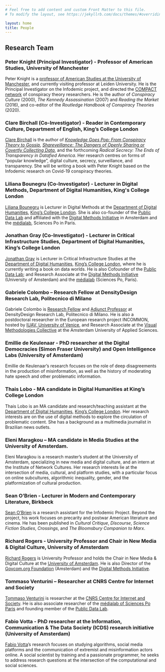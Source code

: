 ```yaml
---
# Feel free to add content and custom Front Matter to this file.
# To modify the layout, see https://jekyllrb.com/docs/themes/#overriding-theme-defaults

layout: home
title: People
---
```


## Research Team

### Peter Knight (Principal Investigator) - Professor of American Studies, University of Manchester

Peter Knight is a [professor of American Studies at the University of Manchester](https://www.research.manchester.ac.uk/portal/peter.knight.html), and currently visiting professor at Leiden University. He is the Principal Investigator on the Infodemic project, and directed the [COMPACT network](https://conspiracytheories.eu) of conspiracy theory researchers. He is the author of *Conspiracy Culture* (2000), *The Kennedy Assassination* (2007) and *Reading the Market* (2016), and co-editor of the *Routledge Handbook of Conspiracy Theories* (2020).

### Clare Birchall (Co-Investigator) - Reader in Contemporary Culture, Department of English, King’s College London

[Clare Birchall](https://www.kcl.ac.uk/people/dr-clare-birchall) is the author of [*Knowledge Goes Pop: From Conspiracy Theory to Gossip*](https://library.oapen.org/handle/20.500.12657/34636), [*Shareveillance: The Dangers of Openly Sharing or Covertly Collecting Data*](https://manifold.umn.edu/projects/shareveillance), and the forthcoming *Radical Secrecy: The Ends of Transparency in Datafied America*. Her research centres on forms of “popular knowledge”, digital culture, secrecy, surveillance, and transparency. She will be writing a book with Peter Knight based on the Infodemic research on Covid-19 conspiracy theories.

### Liliana Bounegru (Co-Investigator) - Lecturer in Digital Methods, Department of Digital Humanities, King's College London

[Liliana Bounegru](https://www.kcl.ac.uk/people/liliana-bounegru) is Lecturer in Digital Methods at the  [Department of Digital Humanities](https://www.kcl.ac.uk/ddh), [King’s College London](https://www.kcl.ac.uk/). She is also co-founder of the  [Public Data Lab](http://publicdatalab.org/) and affiliated with the [Digital Methods Initiative](https://digitalmethods.net/) in Amsterdam and the [médialab](https://medialab.sciencespo.fr/), Sciences Po in Paris.

### Jonathan Gray (Co-Investigator) - Lecturer in Critical Infrastructure Studies, Department of Digital Humanities, King’s College London

[Jonathan Gray](https://www.kcl.ac.uk/people/dr-jonathan-gray) is Lecturer in Critical Infrastructure Studies at the [Department of Digital Humanities](https://www.kcl.ac.uk/ddh), [King’s College London](https://www.kcl.ac.uk/), where he is currently writing a book on data worlds. He is also Cofounder of the [Public Data Lab](http://publicdatalab.org/); and Research Associate at the [Digital Methods Initiative](https://digitalmethods.net/) (University of Amsterdam) and the [médialab](https://medialab.sciencespo.fr/) (Sciences Po, Paris).

### Gabriele Colombo – Research Fellow at DensityDesign Research Lab, Politecnico di Milano

Gabriele Colombo is [Research Fellow](https://densitydesign.org/person/gabriele-colombo/) and [Adjunct Professor](https://bit.ly/3d7qbQD) at DensityDesign Research Lab, Politecnico di Milano. He is also a postdoctoral researcher in the European research project INCOMMON, hosted by [IUAV, University of Venice](http://www.iuav.it/), and Research Associate at the [Visual Methodologies Collective](https://visualmethodologies.org/) at the Amsterdam University of Applied Sciences.

### Emillie de Keulenaar - PhD researcher at the Digital Democracies (Simon Fraser University) and Open Intelligence Labs (University of Amsterdam)

Emillie de Keulenaar’s research focuses on the role of deep disagreements in the production of misinformation, as well as the history of moderating hate speech and other problematic information.

### Thais Lobo - MA candidate in Digital Humanities at King’s College London

Thais Lobo is an MA candidate and research/teaching assistant at the [Department of Digital Humanities](https://www.kcl.ac.uk/ddh), [King’s College London](https://www.kcl.ac.uk/). Her research interests are on the use of digital methods to explore the circulation of problematic content. She has a background as a multimedia journalist in Brazilian news outlets.

### Eleni Maragkou – MA candidate in Media Studies at the University of Amsterdam.

Eleni Maragkou is a research master’s student at the University of Amsterdam, specializing in new media and digital culture, and an intern at the Institute of Network Cultures. Her research interests lie at the intersection of media, cultural, and platform studies, with a particular focus on online subcultures, algorithmic inequality, gender, and the platformization of cultural production.

### Sean O’Brien - Lecturer in Modern and Contemporary Literature, Birkbeck

[Sean O’Brien](http://www.bbk.ac.uk/english/our-staff/full-time-academic-staff/sean-obrien) is a research assistant for the Infodemic Project. Beyond the project, his work focuses on precarity and postwar American literature and cinema. He has been published in *Cultural Critique*, *Discourse*, *Science Fiction Studies*, *Crossings*, and *The Bloomsbury Companion to Marx*.

### Richard Rogers - University Professor and Chair in New Media & Digital Culture, University of Amsterdam

[Richard Rogers](https://www.uva.nl/profiel/r/o/r.a.rogers/r.a.rogers.html) is University Professor and holds the Chair in New Media & Digital Culture at the [University of Amsterdam](https://www.uva.nl/). He is also Director of the [Govcom.org Foundation](http://govcom.org/) (Amsterdam) and the [Digital Methods Initiative](https://digitalmethods.net/).

### Tommaso Venturini – Researcher at CNRS Centre for Internet and Society

[Tommaso Venturini](http://www.tommasoventurini.it/) is researcher at the [CNRS Centre for Internet and Society](https://cis.cnrs.fr/). He is also associate researcher of the [médialab of Sciences Po Paris](https://medialab.sciencespo.fr/) and founding member of the [Public Data Lab](https://www.publicdatalab.org/).

### Fabio Votta - PhD researcher at the Information, Communication & The Data Society (ICDS) research initiative (University of Amsterdam)

[Fabio Votta](http://www.favstats.eu/)’s research focuses on studying algorithms, social media platforms and the communication of extremist and misinformation actors online. A social scientist by training and a passionate programmer, he seeks to address research questions at the intersection of the computational and social sciences.
